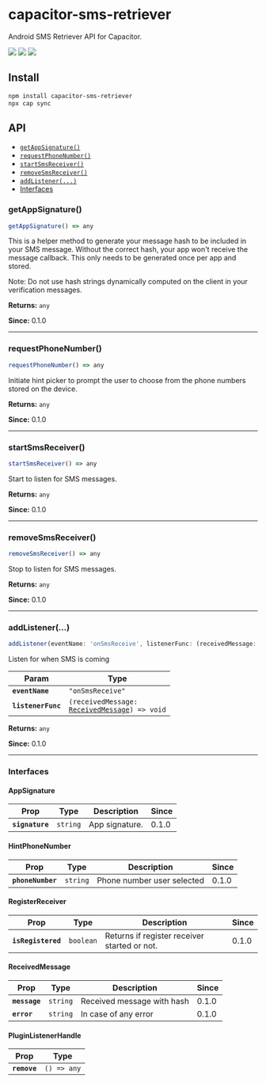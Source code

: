 # capacitor-sms-retriever

Android SMS Retriever API for Capacitor.

<img src="https://img.shields.io/npm/v/capacitor-sms-retriever" />
<img src="https://img.shields.io/bower/l/capacitor-sms-retriever" />
<img src="https://img.shields.io/amo/dw/capacitor-sms-retriever" />

## Install

```bash
npm install capacitor-sms-retriever
npx cap sync
```

## API

<docgen-index>

* [`getAppSignature()`](#getappsignature)
* [`requestPhoneNumber()`](#requestphonenumber)
* [`startSmsReceiver()`](#startsmsreceiver)
* [`removeSmsReceiver()`](#removesmsreceiver)
* [`addListener(...)`](#addlistener)
* [Interfaces](#interfaces)

</docgen-index>

<docgen-api>
<!--Update the source file JSDoc comments and rerun docgen to update the docs below-->

### getAppSignature()

```typescript
getAppSignature() => any
```

This is a helper method to generate your message hash to be included in your SMS message.
Without the correct hash, your app won't receive the message callback. This only needs to be generated once per app and stored.

Note: Do not use hash strings dynamically computed on the client in your verification messages.

**Returns:** <code>any</code>

**Since:** 0.1.0

--------------------


### requestPhoneNumber()

```typescript
requestPhoneNumber() => any
```

Initiate hint picker to prompt the user to choose from the phone numbers stored on the device.

**Returns:** <code>any</code>

**Since:** 0.1.0

--------------------


### startSmsReceiver()

```typescript
startSmsReceiver() => any
```

Start to listen for SMS messages.

**Returns:** <code>any</code>

**Since:** 0.1.0

--------------------


### removeSmsReceiver()

```typescript
removeSmsReceiver() => any
```

Stop to listen for SMS messages.

**Returns:** <code>any</code>

**Since:** 0.1.0

--------------------


### addListener(...)

```typescript
addListener(eventName: 'onSmsReceive', listenerFunc: (receivedMessage: ReceivedMessage) => void) => Promise<PluginListenerHandle> & PluginListenerHandle
```

Listen for when SMS is coming

| Param              | Type                                                                                      |
| ------------------ | ----------------------------------------------------------------------------------------- |
| **`eventName`**    | <code>"onSmsReceive"</code>                                                               |
| **`listenerFunc`** | <code>(receivedMessage: <a href="#receivedmessage">ReceivedMessage</a>) =&gt; void</code> |

**Returns:** <code>any</code>

**Since:** 0.1.0

--------------------


### Interfaces


#### AppSignature

| Prop            | Type                | Description    | Since |
| --------------- | ------------------- | -------------- | ----- |
| **`signature`** | <code>string</code> | App signature. | 0.1.0 |


#### HintPhoneNumber

| Prop              | Type                | Description                | Since |
| ----------------- | ------------------- | -------------------------- | ----- |
| **`phoneNumber`** | <code>string</code> | Phone number user selected | 0.1.0 |


#### RegisterReceiver

| Prop               | Type                 | Description                                  | Since |
| ------------------ | -------------------- | -------------------------------------------- | ----- |
| **`isRegistered`** | <code>boolean</code> | Returns if register receiver started or not. | 0.1.0 |


#### ReceivedMessage

| Prop          | Type                | Description                | Since |
| ------------- | ------------------- | -------------------------- | ----- |
| **`message`** | <code>string</code> | Received message with hash | 0.1.0 |
| **`error`**   | <code>string</code> | In case of any error       | 0.1.0 |


#### PluginListenerHandle

| Prop         | Type                      |
| ------------ | ------------------------- |
| **`remove`** | <code>() =&gt; any</code> |

</docgen-api>
